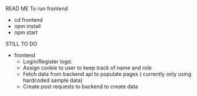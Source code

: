 READ ME
To run frontend

- cd frontend
- npm install
- npm start

STILL TO DO

- frontend
  - Login/Register logic
  - Assign cookie to user to keep track of name and role
  - Fetch data from backend api to populate pages ( currently only using hardcoded sample data)
  - Create post requests to backend to create data
